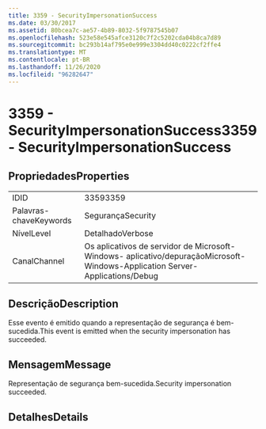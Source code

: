 ```yaml
---
title: 3359 - SecurityImpersonationSuccess
ms.date: 03/30/2017
ms.assetid: 80bcea7c-ae57-4b89-8032-5f9787545b07
ms.openlocfilehash: 523e58e545afce3120c7f2c5202cda04b8ca7d89
ms.sourcegitcommit: bc293b14af795e0e999e3304dd40c0222cf2ffe4
ms.translationtype: MT
ms.contentlocale: pt-BR
ms.lasthandoff: 11/26/2020
ms.locfileid: "96282647"
---
```

# <a name="3359---securityimpersonationsuccess"></a><span data-ttu-id="9eeb1-102">3359 - SecurityImpersonationSuccess</span><span class="sxs-lookup"><span data-stu-id="9eeb1-102">3359 - SecurityImpersonationSuccess</span></span>

## <a name="properties"></a><span data-ttu-id="9eeb1-103">Propriedades</span><span class="sxs-lookup"><span data-stu-id="9eeb1-103">Properties</span></span>  
  
|||  
|-|-|  
|<span data-ttu-id="9eeb1-104">ID</span><span class="sxs-lookup"><span data-stu-id="9eeb1-104">ID</span></span>|<span data-ttu-id="9eeb1-105">3359</span><span class="sxs-lookup"><span data-stu-id="9eeb1-105">3359</span></span>|  
|<span data-ttu-id="9eeb1-106">Palavras-chave</span><span class="sxs-lookup"><span data-stu-id="9eeb1-106">Keywords</span></span>|<span data-ttu-id="9eeb1-107">Segurança</span><span class="sxs-lookup"><span data-stu-id="9eeb1-107">Security</span></span>|  
|<span data-ttu-id="9eeb1-108">Nível</span><span class="sxs-lookup"><span data-stu-id="9eeb1-108">Level</span></span>|<span data-ttu-id="9eeb1-109">Detalhado</span><span class="sxs-lookup"><span data-stu-id="9eeb1-109">Verbose</span></span>|  
|<span data-ttu-id="9eeb1-110">Canal</span><span class="sxs-lookup"><span data-stu-id="9eeb1-110">Channel</span></span>|<span data-ttu-id="9eeb1-111">Os aplicativos de servidor de Microsoft-Windows- aplicativo/depuração</span><span class="sxs-lookup"><span data-stu-id="9eeb1-111">Microsoft-Windows-Application Server-Applications/Debug</span></span>|  
  
## <a name="description"></a><span data-ttu-id="9eeb1-112">Descrição</span><span class="sxs-lookup"><span data-stu-id="9eeb1-112">Description</span></span>  

 <span data-ttu-id="9eeb1-113">Esse evento é emitido quando a representação de segurança é bem-sucedida.</span><span class="sxs-lookup"><span data-stu-id="9eeb1-113">This event is emitted when the security impersonation has succeeded.</span></span>  
  
## <a name="message"></a><span data-ttu-id="9eeb1-114">Mensagem</span><span class="sxs-lookup"><span data-stu-id="9eeb1-114">Message</span></span>  

 <span data-ttu-id="9eeb1-115">Representação de segurança bem-sucedida.</span><span class="sxs-lookup"><span data-stu-id="9eeb1-115">Security impersonation succeeded.</span></span>  
  
## <a name="details"></a><span data-ttu-id="9eeb1-116">Detalhes</span><span class="sxs-lookup"><span data-stu-id="9eeb1-116">Details</span></span>
